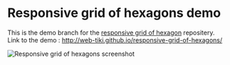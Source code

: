 # Responsive grid of hexagons demo
This is the demo branch for the [responsive grid of hexagon](https://github.com/web-tiki/responsive-grid-of-hexagons) repositery.  
Link to the demo : http://web-tiki.github.io/responsive-grid-of-hexagons/


![Responsive grid of hexagons screenshot](https://camo.githubusercontent.com/2b56aeebe85b730ecbf6d3453d16bc9c11f691ee/687474703a2f2f692e696d6775722e636f6d2f434f48377049562e706e67)
